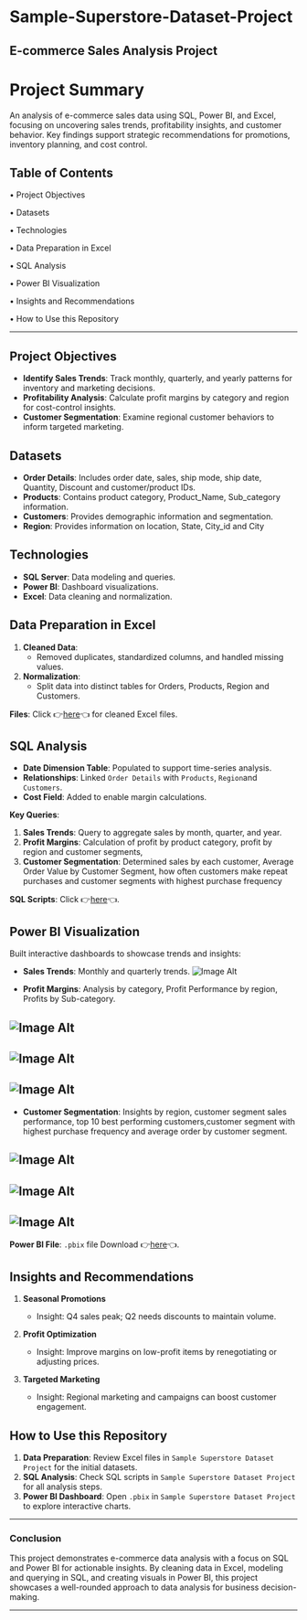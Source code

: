 # Sample-Superstore-Dataset-Project
## E-commerce Sales Analysis Project

# Project Summary
An analysis of e-commerce sales data using SQL, Power BI, and Excel, focusing on uncovering sales trends, profitability insights, and customer behavior. Key findings support strategic recommendations for promotions, inventory planning, and cost control.

## Table of Contents
•	Project Objectives

•	Datasets

•	Technologies

•	Data Preparation in Excel

•	SQL Analysis

•	Power BI Visualization

•	Insights and Recommendations

•	How to Use this Repository

---

## Project Objectives
- **Identify Sales Trends**: Track monthly, quarterly, and yearly patterns for inventory and marketing decisions.
- **Profitability Analysis**: Calculate profit margins by category and region for cost-control insights.
- **Customer Segmentation**: Examine regional customer behaviors to inform targeted marketing.

## Datasets
- **Order Details**: Includes order date, sales, ship mode, ship date, Quantity, Discount and customer/product IDs.
- **Products**: Contains product category, Product_Name, Sub_category information.
- **Customers**: Provides demographic information and segmentation.
- **Region**: Provides information on location, State, City_id and City

## Technologies
- **SQL Server**: Data modeling and queries.
- **Power BI**: Dashboard visualizations.
- **Excel**: Data cleaning and normalization.

## Data Preparation in Excel
1. **Cleaned Data**:
   - Removed duplicates, standardized columns, and handled missing values.
2. **Normalization**:
   - Split data into distinct tables for Orders, Products, Region and Customers.

**Files**: Click 👉[here](https://docs.google.com/spreadsheets/d/1zhJcE2nSJrCERH4MOQ4pmXq_e6hNHVt3/edit?usp=sharing&ouid=114563417088593971734&rtpof=true&sd=true)👈 for cleaned Excel files.

## SQL Analysis
- **Date Dimension Table**: Populated to support time-series analysis.
- **Relationships**: Linked `Order Details` with `Products`, `Region`and `Customers`.
- **Cost Field**: Added to enable margin calculations.
  
**Key Queries**:
1. **Sales Trends**: Query to aggregate sales by month, quarter, and year.
2. **Profit Margins**: Calculation of profit by product category, profit by region and customer segments,
3. **Customer Segmentation**: Determined sales by each customer, Average Order Value by Customer Segment, how often customers make repeat purchases and customer segments with highest purchase frequency

**SQL Scripts**: Click 👉[here](https://drive.google.com/file/d/1uIO7j8wKBYpNeZq6XTf_AGe7_B3NbxvM/view?usp=sharing)👈.

## Power BI Visualization
Built interactive dashboards to showcase trends and insights:
- **Sales Trends**: Monthly and quarterly trends.
![Image Alt](https://github.com/Tibson-spec/Sample-Superstore-Dataset-Project/blob/main/Monthly%20and%20quarterly%20Sales%20Trend.png?raw=true)

- **Profit Margins**: Analysis by category, Profit Performance by region, Profits by Sub-category.

## ![Image Alt](https://github.com/Tibson-spec/Sample-Superstore-Dataset-Project/blob/main/Profit%20Performance%20by%20Region.PNG?raw=true)



## ![Image Alt](https://github.com/Tibson-spec/Sample-Superstore-Dataset-Project/blob/main/Profitability%20across%20product%20category.PNG?raw=true)



## ![Image Alt](https://github.com/Tibson-spec/Sample-Superstore-Dataset-Project/blob/main/Total%20profit%20by%20subcategory.PNG?raw=true)


- **Customer Segmentation**: Insights by region, customer segment sales performance, top 10 best performing customers,customer segment with highest purchase frequency and average order by customer segment.

## ![Image Alt](https://github.com/Tibson-spec/Sample-Superstore-Dataset-Project/blob/main/Sample%20superstore%20Images/top%2010%20customer.PNG?raw=true)



## ![Image Alt](https://github.com/Tibson-spec/Sample-Superstore-Dataset-Project/blob/main/Sample%20superstore%20Images/segment%20sales%20performance.PNG?raw=true)


## ![Image Alt](https://github.com/Tibson-spec/Sample-Superstore-Dataset-Project/blob/main/Sample%20superstore%20Images/highest%20purchase.PNG?raw=true)


**Power BI File**: `.pbix` file Download 👉[here](https://drive.google.com/file/d/1TmBDHX8B5GFZKp-y7unGjYVibrXIVyQn/view?usp=sharing)👈.

## Insights and Recommendations

1. **Seasonal Promotions**  
   - Insight: Q4 sales peak; Q2 needs discounts to maintain volume.
  
2. **Profit Optimization**  
   - Insight: Improve margins on low-profit items by renegotiating or adjusting prices.
  
3. **Targeted Marketing**  
   - Insight: Regional marketing and campaigns can boost customer engagement.

## How to Use this Repository
1. **Data Preparation**: Review Excel files in `Sample Superstore Dataset Project` for the initial datasets.
2. **SQL Analysis**: Check SQL scripts in `Sample Superstore Dataset Project` for all analysis steps.
3. **Power BI Dashboard**: Open `.pbix` in `Sample Superstore Dataset Project` to explore interactive charts.

---

### Conclusion
This project demonstrates e-commerce data analysis with a focus on SQL and Power BI for actionable insights. By cleaning data in Excel, modeling and querying in SQL, and creating visuals in Power BI, this project showcases a well-rounded approach to data analysis for business decision-making.

--- 
